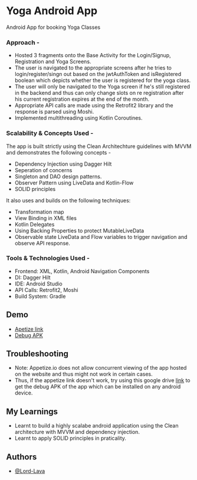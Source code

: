 
# Yoga Android App

Android App for booking Yoga Classes

### Approach -

- Hosted 3 fragments onto the Base Activity for the Login/Signup, Registration and Yoga Screens.
- The user is navigated to the appropriate screens after he tries to login/register/singn out based on the jwtAuthToken and isRegistered boolean which depicts whether the user is registered for the yoga class.
- The user will only be navigated to the Yoga screen if he's still registered in the backend and thus can only change slots on re registration after his current registration expires at the end of the month.
- Appropriate API calls are made using the Retrofit2 library and the response is parsed using Moshi.
- Implemented multithreading using Kotlin Coroutines.

### Scalability & Concepts Used -

The app is built strictly using the Clean Architechture guidelines with MVVM and demonstrates the following concepts -
- Dependency Injection using Dagger Hilt
- Seperation of concerns
- Singleton and DAO design patterns.
- Observer Pattern using LiveData and Kotlin-Flow
- SOLID principles

It also uses and builds on the following techniques:

- Transformation map
- View Binding in XML files
- Kotlin Delegates
- Using Backing Properties to protect MutableLiveData
- Observable state LiveData and Flow variables to trigger navigation and observe API response.

### Tools & Technologies Used -
- Frontend: XML, Kotlin, Android Navigation Components
- DI: Dagger Hilt
- IDE: Android Studio
- API Calls: Retrofit2, Moshi
- Build System: Gradle

## Demo

- [Apetize link](https://appetize.io/app/lscr3t3p327ofknzdsyiaaeega?device=pixel4&osVersion=11.0&scale=75)
- [Debug APK](https://drive.google.com/drive/folders/1pXqYDPhowaVMHW5A4Ye_IKv2csD9d12p?usp=sharing)


## Troubleshooting

- Note: Appetize.io does not allow concurrent viewing of the app hosted on the website and thus might not work in certain cases.
- Thus, if the appetize link doesn't work, try using this google drive [link](https://drive.google.com/drive/folders/1pXqYDPhowaVMHW5A4Ye_IKv2csD9d12p?usp=sharing) to get the debug APK of the app which can be installed on any android device.
## My Learnings

- Learnt to build a highly scalabe android application using the Clean architecture with MVVM and dependency injection.
- Learnt to apply SOLID principles in praticality.
## Authors

- [@Lord-Lava](https://github.com/Lord-Lava/)

